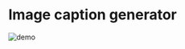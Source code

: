 # Image caption generator

![demo](https://user-images.githubusercontent.com/119550025/235557691-6e3e6add-8f13-4936-a13c-b8801e8cbf92.png)
